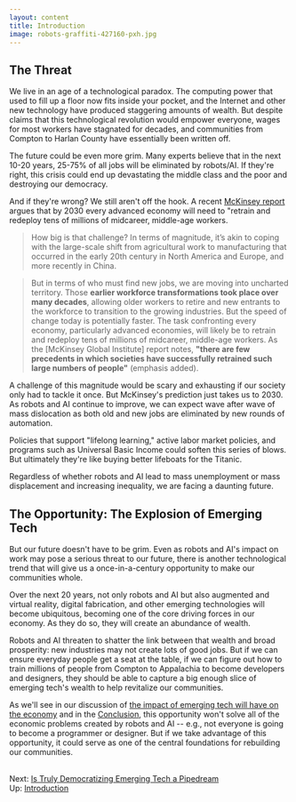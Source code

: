 ```yaml
---
layout: content
title: Introduction
image: robots-graffiti-427160-pxh.jpg
---
```


## The Threat
We live in an age of a technological paradox. The computing power that used to fill up a floor now fits inside your pocket, and the Internet and other new technology have produced staggering amounts of wealth. But despite claims that this technological revolution would empower everyone, wages for most workers have stagnated for decades, and communities from Compton to Harlan County have essentially been written off. 

The future could be even more grim. Many experts believe that in the next 10-20 years, 25-75% of all jobs will be eliminated by robots/AI. If they're right, this crisis could end up devastating the middle class and the poor and destroying our democracy.

And if they're wrong? We still aren't off the hook.  A recent [McKinsey report]( https://www.mckinsey.com/global-themes/future-of-organizations-and-work/retraining-and-reskilling-workers-in-the-age-of-automation) argues that by 2030 every advanced economy will need to "retrain and redeploy tens of millions of midcareer, middle-age workers.

> How big is that challenge? In terms of magnitude, it’s akin to coping with the large-scale shift from agricultural work to manufacturing that occurred in the early 20th century in North America and Europe, and more recently in China. 

> But in terms of who must find new jobs, we are moving into uncharted territory. Those __earlier workforce transformations took place over many decades__, allowing older workers to retire and new entrants to the workforce to transition to the growing industries. But the speed of change today is potentially faster. The task confronting every economy, particularly advanced economies, will likely be to retrain and redeploy tens of millions of midcareer, middle-age workers. As the \[McKinsey Global Institute\] report notes,  __"there are few precedents in which societies have successfully retrained such large numbers of people"__ (emphasis added). 

A challenge of this magnitude would be scary and exhausting if our society only had to tackle it once. But McKinsey's prediction just takes us to 2030. As robots and AI continue to improve, we can expect wave after wave of mass dislocation as both old and new jobs are eliminated by new rounds of automation.

Policies that support "lifelong learning," active labor market policies, and programs such as Universal Basic Income could soften this series of blows. But ultimately they're like buying better lifeboats for the Titanic.

Regardless of whether robots and AI lead to mass unemployment or mass displacement and increasing inequality, we are facing a daunting future. 
 
<h2 id="opportunity">The Opportunity:  The Explosion of Emerging Tech</h2>

But our future doesn't have to be grim. Even as robots and AI's impact on work may pose a serious threat to our future, there is another technological trend that will give us a once-in-a-century opportunity to make our communities whole.

Over the next 20 years, not only robots and AI but also augmented and virtual reality, digital fabrication, and other emerging technologies will become ubiquitous, becoming one of the core driving forces in our economy. As they do so, they will create an abundance of wealth.

Robots and AI threaten to shatter the link between that wealth and broad prosperity: new industries may not create lots of good jobs.  But if we can ensure everyday people get a seat at the table, if we can figure out how to train millions of people from Compton to Appalachia to become developers and designers, they should be able to capture a big enough slice of emerging tech's wealth to help revitalize our communities.

As we'll see in our discussion of [the impact of emerging tech will have on the economy](../70-civic/40-et-economy.html) and in the [Conclusion](../90-organize/40-helping.html), this opportunity won't solve all of the economic problems created by robots and AI -- e.g., not everyone is going to become a programmer or designer. But if we take advantage of this opportunity, it could serve as one of the central foundations for rebuilding our communities.

 <br/>Next: [Is Truly Democratizing Emerging Tech a Pipedream](20-pipedream.html)
 <br/>Up: [Introduction](00-index.html)
